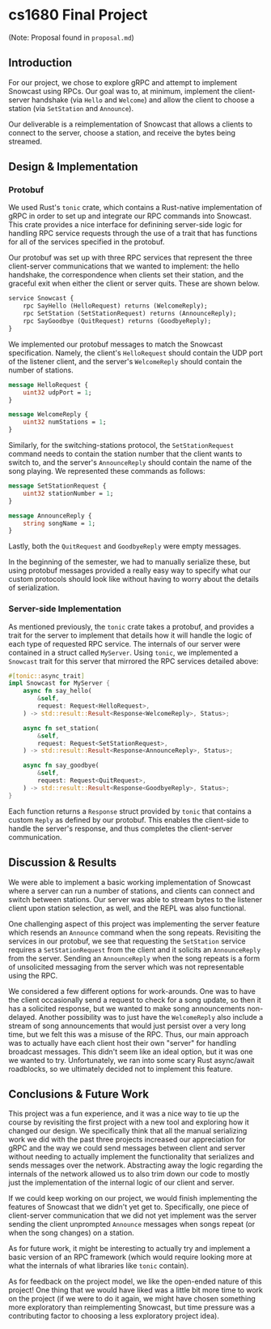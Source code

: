 # cs1680 Final Project

(Note: Proposal found in `proposal.md`)

## Introduction

For our project, we chose to explore gRPC and attempt to implement Snowcast using RPCs. Our goal was to, at minimum, implement the client-server handshake (via `Hello` and `Welcome`) and allow the client to choose a station (via `SetStation` and `Announce`). 

Our deliverable is a reimplementation of Snowcast that allows a clients to connect to the server, choose a station, and receive the bytes being streamed. 

## Design & Implementation

### Protobuf

We used Rust's `tonic` crate, which contains a Rust-native implementation of gRPC in order to set up and integrate our RPC commands into Snowcast. This crate provides a nice interface for definining server-side logic for handling RPC service requests through the use of a trait that has functions for all of the services specified in the protobuf. 

Our protobuf was set up with three RPC services that represent the three client-server communications that we wanted to implement: the hello handshake, the correspondence when clients set their station, and the graceful exit when either the client or server quits. These are shown below.

```protobuf
service Snowcast {
    rpc SayHello (HelloRequest) returns (WelcomeReply);
    rpc SetStation (SetStationRequest) returns (AnnounceReply);
    rpc SayGoodbye (QuitRequest) returns (GoodbyeReply);
}
```

We implemented our protobuf messages to match the Snowcast specification. Namely, the client's `HelloRequest` should contain the UDP port of the listener client, and the server's `WelcomeReply` should contain the number of stations. 

```protobuf
message HelloRequest {
    uint32 udpPort = 1;
}

message WelcomeReply {
    uint32 numStations = 1;
}
```

Similarly, for the switching-stations protocol, the `SetStationRequest` command needs to contain the station number that the client wants to switch to, and the server's `AnnounceReply` should contain the name of the song playing. We represented these commands as follows: 

```protobuf
message SetStationRequest {
    uint32 stationNumber = 1;
}

message AnnounceReply {
    string songName = 1;
}
```

Lastly, both the `QuitRequest` and `GoodbyeReply` were empty messages. 

In the beginning of the semester, we had to manually serialize these, but using protobuf messages provided a really easy way to specify what our custom protocols should look like without having to worry about the details of serialization. 

### Server-side Implementation 

As mentioned previously, the `tonic` crate takes a protobuf, and provides a trait for the server to implement that details how it will handle the logic of each type of requested RPC service. The internals of our server were contained in a struct called `MyServer`. Using `tonic`, we implemented a `Snowcast` trait for this server that mirrored the RPC services detailed above: 

```rust
#[tonic::async_trait]
impl Snowcast for MyServer {
    async fn say_hello(
        &self,
        request: Request<HelloRequest>,
    ) -> std::result::Result<Response<WelcomeReply>, Status>;

    async fn set_station(
        &self,
        request: Request<SetStationRequest>,
    ) -> std::result::Result<Response<AnnounceReply>, Status>;

    async fn say_goodbye(
        &self,
        request: Request<QuitRequest>,
    ) -> std::result::Result<Response<GoodbyeReply>, Status>;
}
```

Each function returns a `Response` struct provided by `tonic` that contains a custom `Reply` as defined by our protobuf. This enables the client-side to handle the server's response, and thus completes the client-server communication. 

## Discussion & Results

<!-- How far did you get toward your goal? In this section, describe any results you have, what you have learned, and any challenges you faced along the way -->

We were able to implement a basic working implementation of Snowcast where a server can run a number of stations, and clients can connect and switch between stations. Our server was able to stream bytes to the listener client upon station selection, as well, and the REPL was also functional. 

One challenging aspect of this project was implementing the server feature which resends an `Announce` command when the song repeats. Revisiting the services in our protobuf, we see that requesting the `SetStation` service requires a `SetStationRequest` from the client and it solicits an `AnnounceReply` from the server. Sending an `AnnounceReply` when the song repeats is a form of unsolicited messaging from the server which was not representable using the RPC.

We considered a few different options for work-arounds. One was to have the client occasionally send a request to check for a song update, so then it has a solicited response, but we wanted to make song announcements non-delayed. Another possibility was to just have the `WelcomeReply` also include a stream of song announcements that would just persist over a very long time, but we felt this was a misuse of the RPC. Thus, our main approach was to actually have each client host their own "server" for handling broadcast messages. This didn't seem like an ideal option, but it was one we wanted to try. Unfortunately, we ran into some scary Rust async/await roadblocks, so we ultimately decided not to implement this feature.

## Conclusions & Future Work

<!-- Overall, what have you learned? How did you feel about this project overall? If you could keep working on this project, what would you do next? Are there any other directions of this work you find interesting? If you have any thoughts or feedback on this project model, please let us know! -->

This project was a fun experience, and it was a nice way to tie up the course by revisiting the first project with a new tool and exploring how it changed our design. We specifically think that all the manual serializing work we did with the past three projects increased our appreciation for gRPC and the way we could send messages between client and server without needing to actually implement the functionality that serializes and sends messages over the network. Abstracting away the logic regarding the internals of the network allowed us to also trim down our code to mostly just the implementation of the internal logic of our client and server. 

If we could keep working on our project, we would finish implementing the features of Snowcast that we didn't yet get to. Specifically, one piece of client-server communication that we did not yet implement was the server sending the client unprompted `Announce` messages when songs repeat (or when the song changes) on a station. 

As for future work, it might be interesting to actually try and implement a basic version of an RPC framework (which would require looking more at what the internals of what libraries like `tonic` contain). 

As for feedback on the project model, we like the open-ended nature of this project! One thing that we would have liked was a little bit more time to work on the project (if we were to do it again, we might have chosen something more exploratory than reimplementing Snowcast, but time pressure was a contributing factor to choosing a less exploratory project idea). 